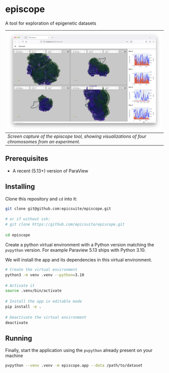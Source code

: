 # episcope
A tool for exploration of epigenetic datasets

|![application](doc/img/episcope.png)|
| ---- |
|*Screen capture of the episcope tool, showing visualizations of four chromosomes from an experiment.*|


## Prerequisites
- A recent (5.13+) version of ParaView

## Installing
Clone this repository and `cd` into it:
```bash
git clone git@github.com:epicsuite/episcope.git

# or if without ssh:
# git clone https://github.com/epicsuite/episcope.git

cd episcope
```

Create a python virtual environment with a Python version matching the `pvpython` version.
For example Paraview 5.13 ships with Python 3.10.

We will install the app and its dependencies in this virtual environment.
```bash
# Create the virtual environment
python3 -m venv .venv --python=3.10

# Activate it
source .venv/bin/activate

# Install the app in editable mode
pip install -e .

# Deactivate the virtual environment
deactivate
```

## Running
Finally, start the application using the `pvpython` already present on your machine
```bash
pvpython --venv .venv -m episcope.app --data /path/to/dataset
```
